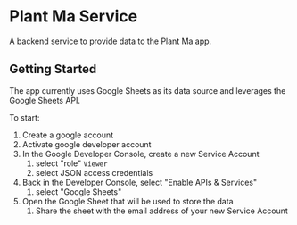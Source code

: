 # Plant Ma Service

A backend service to provide data to the Plant Ma app.

## Getting Started

The app currently uses Google Sheets as its data source and leverages the Google Sheets API.

To start:
 1. Create a google account
 1. Activate google developer account
 1. In the Google Developer Console, create a new Service Account
    1. select "role" `Viewer`
    1. select JSON access credentials
 1. Back in the Developer Console, select "Enable APIs & Services"
    1. select "Google Sheets"
 1. Open the Google Sheet that will be used to store the data
    1. Share the sheet with the email address of your new Service Account
